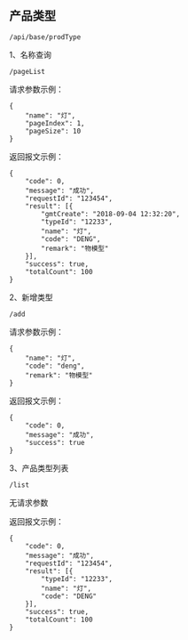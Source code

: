 ## 产品类型

```
/api/base/prodType
```

1、名称查询

```
/pageList
```

请求参数示例：

```
{
    "name": "灯",
    "pageIndex": 1,
    "pageSize": 10
}
```

返回报文示例：

```
{
    "code": 0,
    "message": "成功",
    "requestId": "123454",
    "result": [{
        "gmtCreate": "2018-09-04 12:32:20",
        "typeId": "12233",
        "name": "灯",
        "code": "DENG",
        "remark": "物模型"
    }],
    "success": true,
    "totalCount": 100
}
```

2、新增类型

```
/add
```

请求参数示例：

```
{
    "name": "灯",
    "code": "deng",
    "remark": "物模型"
}
```

返回报文示例：

```
{
    "code": 0,
    "message": "成功",
    "success": true
}
```

3、产品类型列表

```
/list
```

无请求参数

返回报文示例：

```
{
    "code": 0,
    "message": "成功",
    "requestId": "123454",
    "result": [{
        "typeId": "12233",
        "name": "灯",
        "code": "DENG"
    }],
    "success": true,
    "totalCount": 100
}
```



